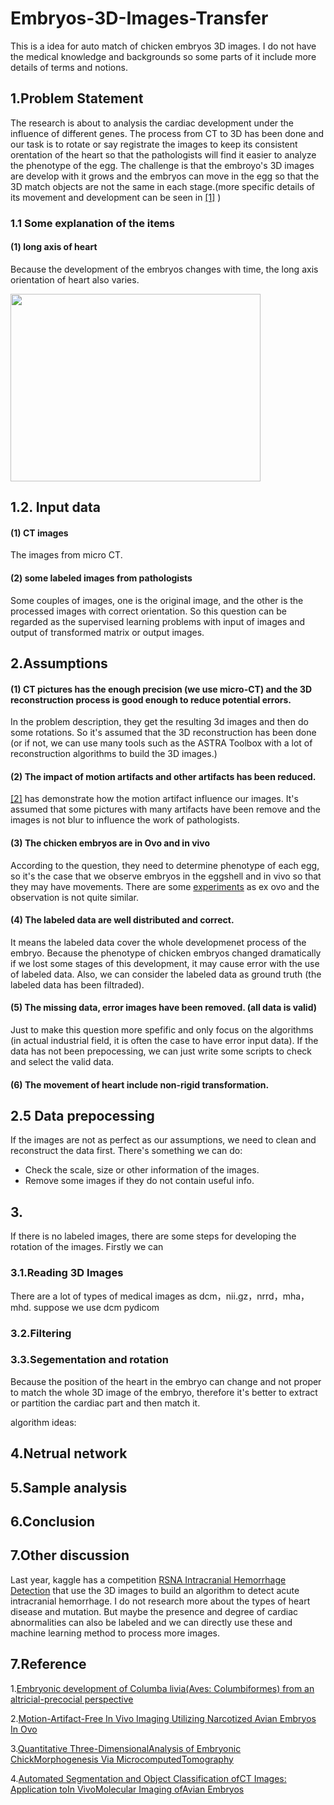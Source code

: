 # Embryos-3D-Images-Transfer

This is a idea for auto match of chicken embryos 3D images. I do not have the medical knowledge and backgrounds so some parts of it include more details of terms and notions.


## 1.Problem Statement

The research is about to analysis the cardiac development under the influence of different genes. The process from CT to 3D has been done and our task is to rotate or say registrate the images to keep its consistent orentation of the heart so that the pathologists will find it easier to analyze the phenotype of the egg. The challenge is that the embroyo's 3D images are develop with it grows and the embryos can move in the egg so that the 3D match objects are not the same in each stage.(more specific details of its movement and development can be seen in <a href="#1" >[1]</a>  )


### 1.1 Some explanation of the items

#### (1) long axis of heart

Because the development of the embryos changes with time, the long axis orientation of heart also varies.

<img width="400" height="300" src="https://image.slidesharecdn.com/cardiacus-090930141613-phpapp02/95/cardiac-us-16-728.jpg?cb=1254320229"/>

## 1.2. Input data

#### (1) CT images

The images from micro CT. 

#### (2) some labeled images from pathologists

Some couples of images, one is the original image, and the other is the processed images with correct orientation. So this question can be regarded as the supervised learning problems with input of images and output of transformed matrix or output images.

## 2.Assumptions

#### (1) CT pictures has the enough precision (we use micro-CT) and the 3D reconstruction process is good enough to reduce potential errors. 

In the problem description, they get the resulting 3d images and then do some rotations. So it's assumed that the 3D reconstruction has been done (or if not, we can use many tools such as the ASTRA Toolbox with a lot of reconstruction algorithms to build the 3D images.)

#### (2) The impact of motion artifacts and other artifacts has been reduced. 

<a href="#2" >[2]</a> has demonstrate how the motion artifact influence our images. It's assumed that some pictures with many artifacts have been remove and the images is not blur to influence the work of pathologists.  

#### (3) The chicken embryos are in Ovo and in vivo

According to the question, they need to determine phenotype of each egg, so it's the case that we observe embryos in the eggshell and in vivo so that they may have movements. There are some [experiments](https://abt.ucpress.edu/content/74/9/628) as ex ovo and the observation is not quite similar.

#### (4) The labeled data are well distributed and correct.

It means the labeled data cover the whole developmenet process of the embryo. Because the phenotype of chicken embryos changed dramatically if we lost some stages of this development, it may cause error with the use of labeled data. Also, we can consider the labeled data as ground truth (the labeled data has been filtraded).

#### (5) The missing data, error images have been removed. (all data is valid)

Just to make this question more spefific and only focus on the algorithms (in actual industrial field, it is often the case to have error input data). If the data has not been prepocessing, we can just write some scripts to check and select the valid data.

#### (6) The movement of heart include non-rigid transformation.

## 2.5 Data prepocessing

If the images are not as perfect as our assumptions, we need to clean and reconstruct the data first. There's something we can do:

- Check the scale, size or other information of the images.
- Remove some images if they do not contain useful info.

## 3. 

If there is no labeled images, there are some steps for developing the rotation of the images. Firstly we can 

### 3.1.Reading 3D Images

There are a lot of types of medical images as dcm，nii.gz，nrrd，mha，mhd. suppose we use dcm  pydicom

### 3.2.Filtering

### 3.3.Segementation and rotation

Because the position of the heart in the embryo can change and not proper to match the whole 3D image of the embryo, therefore it's better to extract or partition the cardiac part and then match it.

algorithm ideas:


## 4.Netrual network






## 5.Sample analysis







## 6.Conclusion








## 7.Other discussion

Last year, kaggle has a competition [RSNA Intracranial Hemorrhage Detection](https://www.kaggle.com/c/rsna-intracranial-hemorrhage-detection/) that use the 3D images to build an algorithm to detect acute intracranial hemorrhage. I do not research more about the types of heart disease and mutation. But maybe the presence and degree of cardiac abnormalities can also be labeled and we can directly use these and machine learning method to process more images.

## 7.Reference

<a id="1"/> 1.[Embryonic development of Columba livia(Aves: Columbiformes) from an altricial-precocial perspective](https://www.researchgate.net/publication/260764808_Embryonic_development_of_Columba_liviaAves_Columbiformes_from_an_altricial-precocial_perspective)

<a id="2"/> 2.[Motion-Artifact-Free In Vivo Imaging Utilizing Narcotized Avian Embryos In Ovo](https://www.researchgate.net/publication/44677254_Motion-Artifact-Free_In_Vivo_Imaging_Utilizing_Narcotized_Avian_Embryos_In_Ovo)


<a id="3"/> 3.[Quantitative Three-DimensionalAnalysis of Embryonic ChickMorphogenesis Via MicrocomputedTomography](https://anatomypubs.onlinelibrary.wiley.com/doi/pdf/10.1002/ar.21276)

<a id="4"/> 4.[Automated Segmentation and Object Classification ofCT Images: Application toIn VivoMolecular Imaging ofAvian Embryos](http://downloads.hindawi.com/journals/ijbi/2013/508474.pdf)
